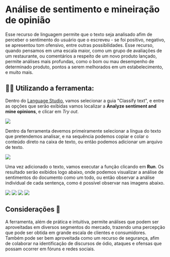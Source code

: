 
# Análise de sentimento e mineiração de opinião

Esse recurso de linguagem permite que o texto seja analisado afim de perceber o sentimento do usuário que o escreveu - se foi positivo, negativo, se apresentou tom ofensivo, entre outras possibilidades. Esse recurso, quando pensamos em uma escala maior, como um grupo de avaliações de um restaurante, ou comentários a respeito de um novo produto lançado, permite análises mais profundas, como o bom ou mau desempenho de determinado produto, pontos a serem melhorados em um estabelecimento, e muito mais. 

## 👩‍💻  Utilizando a ferramenta:

Dentro do [Language Studio](https://language.cognitive.azure.com), vamos selecionar a guia "Classify text", e entre as opções que serão exibidas vamos localizar a **Analyze sentiment and mine opinions**, e clicar em *Try out*.

<img src="Imagem/imgA.png">

Dentro da ferramenta devemos primeiramente selecionar a língua do texto que pretendemos analisar, e na sequência podemos copiar e colar o conteúdo direto na caixa de texto, ou então podemos adicionar um arquivo de texto.

<img src="Imagem/imgB.png">

Uma vez adicionado o texto, vamos executar a função clicando em **Run**. Os resultado serão exibidos logo abaixo, onde podemos visualizar a análise de sentimentos do documento como um todo, ou então observar a análise individual de cada sentença, como é possível observar nas imagens abaixo.

<img src="Imagem/imgC.png">

<img src="Imagem/imgD.png">

<img src="Imagem/imgE.png">

<img src="Imagem/imgF.png">

## Considerações 💭

A ferramenta, além de prática e intuitiva, permite análises que podem ser aproveitadas em diversos segmentos do mercado, trazendo uma percepção que pode ser obtida em grande escala de clientes e consumidores. Também pode ser bem aproveitada como um recurso de segurança, afim de colaborar na identificação de discursos de ódio, ataques e ofensas que possam ocorrer em fóruns e redes sociais. 